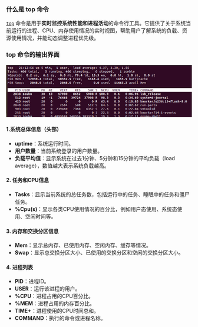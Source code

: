 ### 什么是 top 命令

[`top`](https://www.runoob.com/linux/linux-comm-top.html) 命令是用于**实时监控系统性能和进程活动**的命令行工具。它提供了关于系统当前运行的进程、CPU、内存使用情况的实时视图，帮助用户了解系统的负载、资源使用情况，并能动态调整进程优先级。



### top 命令的输出界面

![image-20241004121318964](images/image-20241004121318964.png)

#### 1.**系统总体信息（头部）**

- **uptime**：系统运行时间。
- **用户数量**：当前系统登录的用户数量。
- **负载平均值**：显示系统在过去1分钟、5分钟和15分钟的平均负载（load average），数值越大表示系统负载越高。

#### 2. **任务和CPU信息**

- **Tasks**：显示当前系统的总任务数，包括运行中的任务、睡眠中的任务和僵尸任务。
- **%Cpu(s)**：显示各类CPU使用情况的百分比，例如用户态使用、系统态使用、空闲时间等。

#### 3. **内存和交换分区信息**

- **Mem**：显示总内存、已使用内存、空闲内存、缓存等情况。
- **Swap**：显示总交换分区大小、已使用的交换分区和空闲的交换分区大小。

#### 4. **进程列表**

- **PID**：进程ID。
- **USER**：运行该进程的用户。
- **%CPU**：进程占用的CPU百分比。
- **%MEM**：进程占用的内存百分比。
- **TIME+**：进程使用的CPU时间总和。
- **COMMAND**：执行的命令或进程名称。